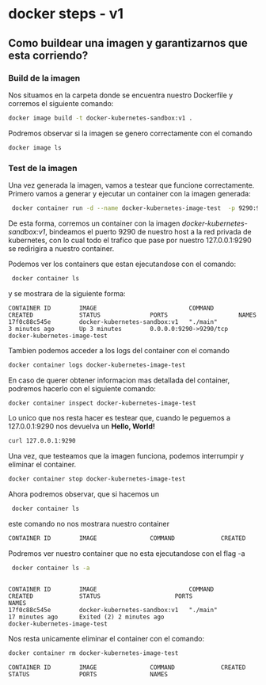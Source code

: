 # docker steps - v1
## Como buildear una imagen y garantizarnos que esta corriendo?

### Build de la imagen

Nos situamos en la carpeta donde se encuentra nuestro Dockerfile
y corremos el siguiente comando:
```bash
docker image build -t docker-kubernetes-sandbox:v1 . 
```

Podremos observar si la imagen se genero correctamente con el comando 

```bash
docker image ls
```
### Test de la imagen

Una vez generada la imagen, vamos a testear que funcione correctamente.
Primero vamos a generar y ejecutar un container con la imagen generada:

```bash
 docker container run -d --name docker-kubernetes-image-test  -p 9290:9290 docker-kubernetes-sandbox:v1 
```

De esta forma, corremos un container con la imagen *docker-kubernetes-sandbox:v1*, bindeamos el puerto 9290 de nuestro host a la red privada de kubernetes, con lo cual todo el trafico que pase por nuestro 127.0.0.1:9290 se redirigira a nuestro container.

Podemos ver los containers que estan ejecutandose con el comando: 
```bash
 docker container ls
```
y se mostrara de la siguiente forma:
```
CONTAINER ID        IMAGE                          COMMAND             CREATED             STATUS              PORTS                    NAMES
17f0c88c545e        docker-kubernetes-sandbox:v1   "./main"            3 minutes ago       Up 3 minutes        0.0.0.0:9290->9290/tcp   docker-kubernetes-image-test
```
Tambien podemos acceder a los logs del container con el comando 

```bash
docker container logs docker-kubernetes-image-test
```
En caso de querer obtener informacion mas detallada del container, podremos hacerlo con el siguiente comando:

```bash
docker container inspect docker-kubernetes-image-test
```


Lo unico que nos resta hacer es testear que, cuando le peguemos a 127.0.0.1:9290 nos devuelva un **Hello, World!**

```bash
curl 127.0.0.1:9290
```

Una vez, que testeamos que la imagen funciona, podemos interrumpir y eliminar el container.

```bash
docker container stop docker-kubernetes-image-test
```

Ahora podremos observar, que si hacemos un 
```bash
 docker container ls
```
este comando no nos mostrara nuestro container

```bash
CONTAINER ID        IMAGE               COMMAND             CREATED             STATUS              PORTS               NAMES

```

Podremos ver nuestro container que no esta ejecutandose con el flag -a
```bash
 docker container ls -a
```
```

CONTAINER ID        IMAGE                          COMMAND             CREATED             STATUS                     PORTS               NAMES
17f0c88c545e        docker-kubernetes-sandbox:v1   "./main"            17 minutes ago      Exited (2) 2 minutes ago                       docker-kubernetes-image-test
```

Nos resta unicamente eliminar el container con el comando:



``` bash
docker container rm docker-kubernetes-image-test
```


```
CONTAINER ID        IMAGE               COMMAND             CREATED             STATUS              PORTS               NAMES
```